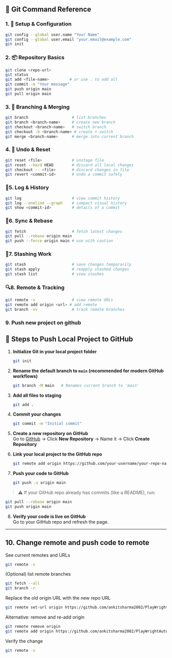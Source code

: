 ## 🚀 Git Command Reference

### 1. 🔧 Setup & Configuration
```bash
git config --global user.name "Your Name"
git config --global user.email "your.email@example.com"
git init
```

### 2. 📦 Repository Basics
```bash
git clone <repo-url>
git status
git add <file-name>         # or use . to add all
git commit -m "Your message"
git push origin main
git pull origin main
```

### 3. 🌿 Branching & Merging
```bash
git branch                   # list branches
git branch <branch-name>     # create new branch
git checkout <branch-name>   # switch branch
git checkout -b <branch-name> # create + switch
git merge <branch-name>      # merge into current branch
```

### 4. 🧹 Undo & Reset
```bash
git reset <file>             # unstage file
git reset --hard HEAD        # discard all local changes
git checkout -- <file>       # discard changes in file
git revert <commit-id>       # undo a commit safely
```

### 📜5.  Log & History
```bash
git log                      # view commit history
git log --oneline --graph    # compact visual history
git show <commit-id>         # details of a commit
```

### 🔄6.  Sync & Rebase
```bash
git fetch                    # fetch latest changes
git pull --rebase origin main
git push --force origin main # use with caution
```

### 🧪7.  Stashing Work
```bash
git stash                    # save changes temporarily
git stash apply              # reapply stashed changes
git stash list               # view stashes
```

### 🔍8.  Remote & Tracking
```bash
git remote -v                # view remote URLs
git remote add origin <url> # add remote
git branch -vv               # track remote branches
```
### 9. Push new project on github
## 🚀 Steps to Push Local Project to GitHub

1. **Initialize Git in your local project folder**
   ```bash
   git init
   ```

2. **Rename the default branch to `main` (recommended for modern GitHub workflows)**
   ```bash
   git branch -M main   # Renames current branch to 'main'
   ```

3. **Add all files to staging**
   ```bash
   git add .
   ```

4. **Commit your changes**
   ```bash
   git commit -m "Initial commit"
   ```

5. **Create a new repository on GitHub**  
   Go to [GitHub](https://github.com) → Click **New Repository** → Name it → Click **Create Repository**

6. **Link your local project to the GitHub repo**
   ```bash
   git remote add origin https://github.com/your-username/your-repo-name.git
   ```

7. **Push your code to GitHub**
   ```bash
   git push -u origin main
   ```

> ⚠️ If your GitHub repo already has commits (like a README), run:
```bash
git pull --rebase origin main
git push origin main
```

8. **Verify your code is live on GitHub**  
   Go to your GitHub repo and refresh the page.
---

## 10. **Change remote and push code to remote**
See current remotes and URLs
 ```bash
git remote -v
 ```

(Optional) list remote branches
 ```bash
git fetch --all
git branch -r
 ```

Replace the old origin URL with the new repo URL

 ```bash
git remote set-url origin https://github.com/ankitsharma2002/PlayWrightAutomationFramework_Project.git
 ```

Alternative: remove and re-add origin
 ```bash
git remote remove origin
git remote add origin https://github.com/ankitsharma2002/PlayWrightAutomationFramework_Project.git
 ```

Verify the change
 ```bash
git remote -v
 ```
